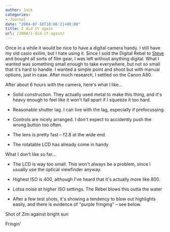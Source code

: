```yaml
---
author: Jack
categories:
- Journal
date: "2004-07-18T18:06:21+00:00"
title: I did it again
url: /2004/i-did-it-again/
---
```


Once in a while it would be nice to have a digital camera handy. I still have my old casio exilim, but I hate using it. Since I sold the Digital Rebel to [Steve][1] and bought all sorts of film gear, I was left without anything digital. What I wanted was something small enough to take everywhere, but not so small that it's hard to handle. I wanted a simple point and shoot but with manual options, just in case. After much research, I settled on the Canon A80.

After about 6 hours with the camera, here's what I like&#8230;

</p> 

  * Solid construction. They actually used metal to make this thing, and it's heavy enough to feel like it won't fall apart if I squeeze it too hard.


  * Reasonable shutter lag. I can live with the lag, especially if prefocussing.


  * Controls are nicely arranged. I don't expect to accidently push the wrong button too often.


  * The lens is pretty fast &#8211; f2.8 at the wide end.


  * The rotatable LCD has already come in handy
</ul> 

What I don't like so far&#8230;

</p> 

  * The LCD is way too small. This won't always be a problem, since I usually use the optical viewfinder anyway.


  * Highest ISO is 400, although I've heard that it's actually more like 800.


  * Lotsa noise at higher ISO settings. The Rebel blows this outta the water


  * After a few test shots, it's showing a tendency to blow out highlights easily, and there is evidence of "purple fringing" &#8211; see below.
</ul> 

Shot of Zim against bright sun 

Fringin'

 [1]: http://www.slewpop.com/